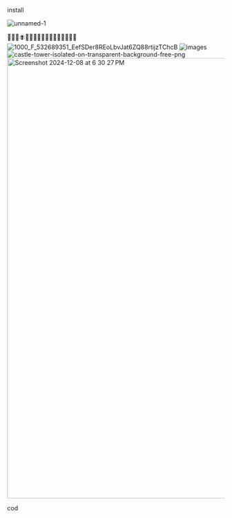 install 

![unnamed-1](https://github.com/user-attachments/assets/db664b00-c007-4bc0-bfff-92b068d406f0)

🦀🐍🐢🪰🐜🐞🐌🦋🐛🦇🐣🙉🦁🐰🥽🌂🧦
![1000_F_532689351_EefSDer8REoLbvJat6ZQ88rtijzTChcB](https://github.com/user-attachments/assets/a47712d9-7f07-4a6b-9dc3-e19de894594c)
![images](https://github.com/user-attachments/assets/7d59505d-a830-44f1-92d5-5176009913ee)
![castle-tower-isolated-on-transparent-background-free-png](https://github.com/user-attachments/assets/8fc884aa-a780-4e59-af2d-cfe33c2b72d3)
<img width="1020" alt="Screenshot 2024-12-08 at 6 30 27 PM" src="https://github.com/user-attachments/assets/6812be0e-babc-46ef-aecd-edb9f6dbc95e" />

cod

